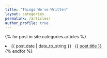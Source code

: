 ```yaml
---
title: "Things We've Written"
layout: categories
permalink: /articles/
author_profile: true
---
```

{% for post in site.categories.articles %}
 <li><span>{{ post.date | date_to_string }}</span> &nbsp; <a href="{{ post.url }}">{{ post.title }}</a></li>
{% endfor %}